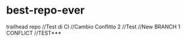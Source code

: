 # best-repo-ever
trailhead repo
//Test di CI
//Cambio Conflitto 2
//Test
//New BRANCH 1  CONFLICT 
//TEST***
